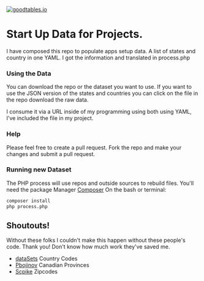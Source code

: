 [![goodtables.io](https://goodtables.io/badge/github/datasets/country-codes.svg)](https://goodtables.io/github/datasets/country-codes)

# Start Up Data for Projects.

I have composed this repo to populate apps setup data. A list of states and country in one YAML. I got the information and translated in process.php

### Using the Data

You can download the repo or the dataset you want to use. If you want to use the JSON version of the states and countries you can click on the file in the repo download the raw data.

I consume it via a URL inside of my programming using both using YAML, I've included the file in my project.

### Help

Please feel free to create a pull request. Fork the repo and make your changes and submit a pull request.

### Running new Dataset

The PHP process will use repos and outside sources to rebuild files. You'll need the package Manager [Composer](http://getcomposer.org)
On the bash or terminal:
```bash 
composer install
php process.php
```

## Shoutouts!

Without these folks I couldn't make this happen without these people's code. Thank you! Don't know how much work they've saved me.

* [dataSets](https://github.com/datasets/country-codes) Country Codes
* [Pbojinov](https://gist.github.com/pbojinov/a87adf559d2f7e81d86ae67e7bd883c7) Canadian Provinces
* [Scpike](https://github.com/scpike/us-state-county-zip) Zipcodes
